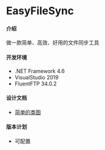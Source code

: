 # EasyFileSync

#### 介绍
做一款简单、高效、好用的文件同步工具

#### 开发环境
* .NET Framework 4.6
* VisualStudio 2019
* FluentFTP 34.0.2

#### 设计文档
* [简单的类图](https://www.processon.com/view/link/611d30aa7d9c0834aa5b9a81)

#### 版本计划
* 可配置